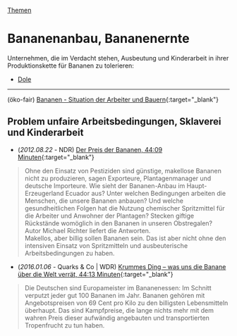 [Themen](../themen.html)   

# Bananenanbau, Bananenernte

Unternehmen, die im Verdacht stehen, Ausbeutung und Kinderarbeit in ihrer Produktionskette für Bananen zu tolerieren:   
* [Dole](../konzerne/dole.html)

---

(öko-fair) [Bananen - Situation der Arbeiter und Bauern](http://www.oeko-fair.de/clever-konsumieren/essen-trinken/bananen/anbau-und-verarbeitung/konventioneller-anbau/situation-der-arbeiter-und-bauern/situation-der-arbeiter-und-bauern2){:target="_blank"}   

## Problem unfaire Arbeitsbedingungen, Sklaverei und Kinderarbeit

* (_2012.08.22_ - NDR) [Der Preis der Bananen, 44:09 Minuten](https://www.youtube.com/watch?v=tAyJH9Cyt3w){:target="_blank"}   
> Ohne den Einsatz von Pestiziden sind günstige, makellose Bananen nicht zu produzieren, sagen Exporteure, Plantagenmanager und deutsche Importeure. Wie sieht der Bananen-Anbau im Haupt-Erzeugerland Ecuador aus? Unter welchen Bedingungen arbeiten die Menschen, die unsere Bananen anbauen? Und welche gesundheitlichen Folgen hat die Nutzung chemischer Spritzmittel für die Arbeiter und Anwohner der Plantagen? Stecken giftige Rückstände womöglich in den Bananen in unseren Obstregalen? Autor Michael Richter liefert die Antworten.   
Makellos, aber billig sollen Bananen sein. Das ist aber nicht ohne den intensiven Einsatz von Spritzmitteln und ausbeuterische Arbeitsbedingungen zu haben.   

* (_2016.01.06_ - Quarks & Co | WDR) [Krummes Ding – was uns die Banane über die Welt verrät, 44:13 Minuten](https://www.youtube.com/watch?v=q_kYu5CiFNc){:target="_blank"}   
> Die Deutschen sind Europameister im Bananenessen: Im Schnitt verputzt jeder gut 100 Bananen im Jahr. Bananen gehören mit Angebotspreisen von 69 Cent pro Kilo zu den billigsten Lebensmitteln überhaupt. Das sind Kampfpreise, die lange nichts mehr mit dem wahren Preis dieser aufwändig angebauten und transportierten Tropenfrucht zu tun haben.   
